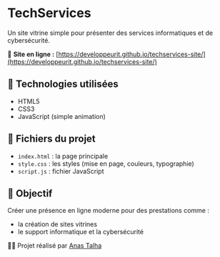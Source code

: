# TechServices

Un site vitrine simple pour présenter des services informatiques et de cybersécurité.

🔗 **Site en ligne :** [https://developpeurit.github.io/techservices-site/](https://developpeurit.github.io/techservices-site/)

## 🔧 Technologies utilisées
- HTML5
- CSS3
- JavaScript (simple animation)

## 📄 Fichiers du projet
- `index.html` : la page principale
- `style.css` : les styles (mise en page, couleurs, typographie)
- `script.js` : fichier JavaScript

## 🎯 Objectif
Créer une présence en ligne moderne pour des prestations comme :
- la création de sites vitrines
- le support informatique et la cybersécurité

👨‍💻 Projet réalisé par [Anas Talha](https://www.linkedin.com/in/anas-talha/)
